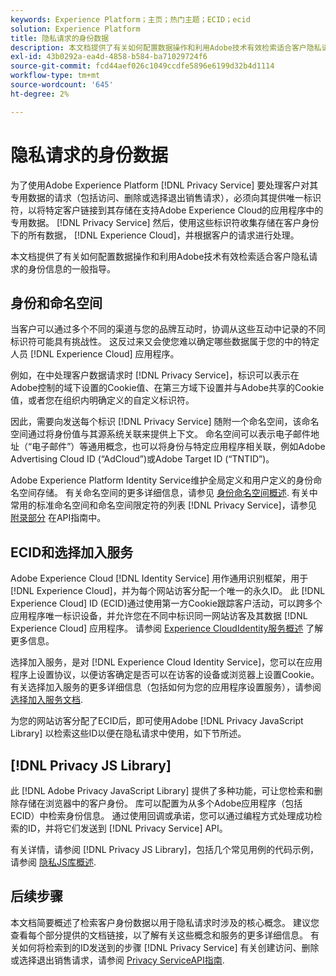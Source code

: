 ```yaml
---
keywords: Experience Platform；主页；热门主题；ECID；ecid
solution: Experience Platform
title: 隐私请求的身份数据
description: 本文档提供了有关如何配置数据操作和利用Adobe技术有效检索适合客户隐私请求的身份信息的一般指导。
exl-id: 43b0292a-ea4d-4858-b584-ba71029724f6
source-git-commit: fcd44aef026c1049ccdfe5896e6199d32b4d1114
workflow-type: tm+mt
source-wordcount: '645'
ht-degree: 2%

---
```


# 隐私请求的身份数据

为了使用Adobe Experience Platform [!DNL Privacy Service] 要处理客户对其专用数据的请求（包括访问、删除或选择退出销售请求），必须向其提供唯一标识符，以将特定客户链接到其存储在支持Adobe Experience Cloud的应用程序中的专用数据。 [!DNL Privacy Service] 然后，使用这些标识符收集存储在客户身份下的所有数据， [!DNL Experience Cloud]，并根据客户的请求进行处理。

本文档提供了有关如何配置数据操作和利用Adobe技术有效检索适合客户隐私请求的身份信息的一般指导。

## 身份和命名空间

当客户可以通过多个不同的渠道与您的品牌互动时，协调从这些互动中记录的不同标识符可能具有挑战性。 这反过来又会使您难以确定哪些数据属于您的中的特定人员 [!DNL Experience Cloud] 应用程序。

例如，在中处理客户数据请求时 [!DNL Privacy Service]，标识可以表示在Adobe控制的域下设置的Cookie值、在第三方域下设置并与Adobe共享的Cookie值，或者您在组织内明确定义的自定义标识符。

因此，需要向发送每个标识 [!DNL Privacy Service] 随附一个命名空间，该命名空间通过将身份值与其源系统关联来提供上下文。 命名空间可以表示电子邮件地址（“电子邮件”）等通用概念，也可以将身份与特定应用程序相关联，例如Adobe Advertising Cloud ID (“AdCloud”)或Adobe Target ID (“TNTID”)。

Adobe Experience Platform Identity Service维护全局定义和用户定义的身份命名空间存储。 有关命名空间的更多详细信息，请参见 [身份命名空间概述](../identity-service/namespaces.md). 有关中常用的标准命名空间和命名空间限定符的列表 [!DNL Privacy Service]，请参见 [附录部分](api/appendix.md) 在API指南中。

## ECID和选择加入服务

Adobe Experience Cloud [!DNL Identity Service] 用作通用识别框架，用于 [!DNL Experience Cloud]，并为每个网站访客分配一个唯一的永久ID。 此 [!DNL Experience Cloud] ID (ECID)通过使用第一方Cookie跟踪客户活动，可以跨多个应用程序唯一标识设备，并允许您在不同中标识同一网站访客及其数据 [!DNL Experience Cloud] 应用程序。 请参阅 [Experience CloudIdentity服务概述](https://experienceleague.adobe.com/docs/id-service/using/intro/overview.html) 了解更多信息。

选择加入服务，是对 [!DNL Experience Cloud Identity Service]，您可以在应用程序上设置协议，以便访客确定是否可以在访客的设备或浏览器上设置Cookie。 有关选择加入服务的更多详细信息（包括如何为您的应用程序设置服务），请参阅 [选择加入服务文档](https://experienceleague.adobe.com/docs/id-service/using/implementation/opt-in-service/optin-overview.html?lang=zh-Hans).

为您的网站访客分配了ECID后，即可使用Adobe [!DNL Privacy JavaScript Library] 以检索这些ID以便在隐私请求中使用，如下节所述。

## [!DNL Privacy JS Library]

此 [!DNL Adobe Privacy JavaScript Library] 提供了多种功能，可让您检索和删除存储在浏览器中的客户身份。 库可以配置为从多个Adobe应用程序（包括ECID）中检索身份信息。 通过使用回调或承诺，您可以通过编程方式处理成功检索的ID，并将它们发送到 [!DNL Privacy Service] API。

有关详情，请参阅 [!DNL Privacy JS Library]，包括几个常见用例的代码示例，请参阅 [隐私JS库概述](js-library.md).

## 后续步骤

本文档简要概述了检索客户身份数据以用于隐私请求时涉及的核心概念。 建议您查看每个部分提供的文档链接，以了解有关这些概念和服务的更多详细信息。 有关如何将检索到的ID发送到的步骤 [!DNL Privacy Service] 有关创建访问、删除或选择退出销售请求，请参阅 [Privacy ServiceAPI指南](api/overview.md).
